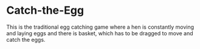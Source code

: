 # Catch-the-Egg
This is the traditional egg catching game where a hen is constantly moving and laying eggs and there is basket, which has to be dragged to move and catch the eggs.
